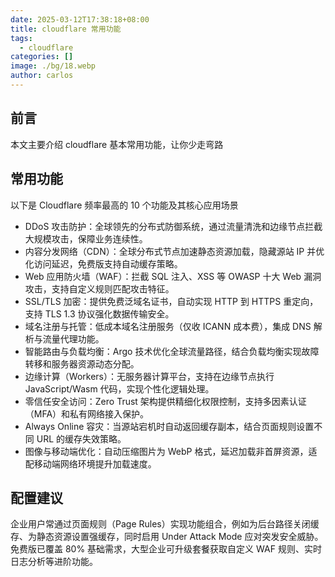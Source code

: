 ```yaml
---
date: 2025-03-12T17:38:18+08:00
title: cloudflare 常用功能
tags:
  - cloudflare
categories: []
image: ./bg/18.webp
author: carlos
---
```


## 前言

本文主要介绍 cloudflare 基本常用功能，让你少走弯路

## 常用功能

以下是 Cloudflare 频率最高的 10 个功能及其核心应用场景

- DDoS 攻击防护：全球领先的分布式防御系统，通过流量清洗和边缘节点拦截大规模攻击，保障业务连续性‌。
- 内容分发网络（CDN）：全球分布式节点加速静态资源加载，隐藏源站 IP 并优化访问延迟，免费版支持自动缓存策略‌。
- Web 应用防火墙（WAF）：拦截 SQL 注入、XSS 等 OWASP 十大 Web 漏洞攻击，支持自定义规则匹配攻击特征‌。
- SSL/TLS 加密：提供免费泛域名证书，自动实现 HTTP 到 HTTPS 重定向，支持 TLS 1.3 协议强化数据传输安全‌。
- 域名注册与托管：低成本域名注册服务（仅收 ICANN 成本费），集成 DNS 解析与流量代理功能‌。
- 智能路由与负载均衡：Argo 技术优化全球流量路径，结合负载均衡实现故障转移和服务器资源动态分配‌。
- 边缘计算（Workers）：无服务器计算平台，支持在边缘节点执行 JavaScript/Wasm 代码，实现个性化逻辑处理‌。
- 零信任安全访问：Zero Trust 架构提供精细化权限控制，支持多因素认证（MFA）和私有网络接入保护‌。
- Always Online 容灾：当源站宕机时自动返回缓存副本，结合页面规则设置不同 URL 的缓存失效策略‌。
- 图像与移动端优化：自动压缩图片为 WebP 格式，延迟加载非首屏资源，适配移动端网络环境提升加载速度‌。

## 配置建议

企业用户常通过页面规则（Page Rules）实现功能组合，例如为后台路径关闭缓存、为静态资源设置强缓存，同时启用 Under Attack Mode 应对突发安全威胁‌。免费版已覆盖 80% 基础需求，大型企业可升级套餐获取自定义 WAF 规则、实时日志分析等进阶功能‌。

